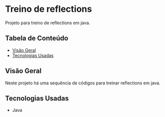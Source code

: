 # Treino de reflections

Projeto para treino de reflections em java.

## Tabela de Conteúdo

- [Visão Geral](#vis%C3%A3o-geral)
- [Tecnologias Usadas](#tecnologias-usadas)

## Visão Geral

Neste projeto há uma sequência de códigos para treinar reflections em java.

## Tecnologias Usadas

- Java
